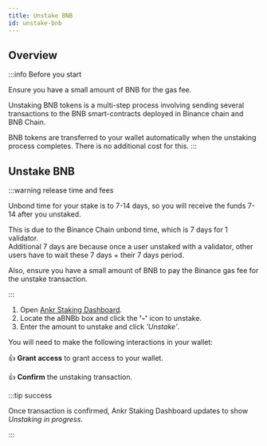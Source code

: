 ```yaml
---
title: Unstake BNB
id: unstake-bnb
---
```


## Overview
 
:::info Before you start

Ensure you have a small amount of BNB for the gas fee.

Unstaking BNB tokens is a multi-step process involving sending several transactions to the BNB smart-contracts deployed in Binance chain and BNB Chain.

BNB tokens are transferred to your wallet automatically when the unstaking process completes. There is no additional cost for this.
:::

## Unstake BNB

:::warning release time and fees

Unbond time for your stake is to 7-14 days, so you will receive the funds 7-14 after you unstaked.

This is due to the Binance Chain unbond time, which is 7 days for 1 validator.  
Additional 7 days are because once a user unstaked with a validator, other users have to wait these 7 days + their 7 days period. 

Also, ensure you have a small amount of BNB to pay the Binance gas fee for the unstake transaction.

:::

1. Open [Ankr Staking Dashboard](https://www.ankr.com/staking/dashboard/).
3. Locate the aBNBb box and click the **'-'** icon to unstake.
4. Enter the amount to unstake and click *'Unstake'*.

You will need to make the following interactions in your wallet:

:thumbsup: **Grant access** to grant access to your wallet.

:thumbsup: **Confirm** the unstaking transaction.

:::tip success

Once transaction is confirmed, Ankr Staking Dashboard updates to show *Unstaking in progress*.

:::

